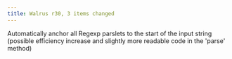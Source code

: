 ```yaml
---
title: Walrus r30, 3 items changed
---
```


Automatically anchor all Regexp parslets to the start of the input string (possible efficiency increase and slightly more readable code in the 'parse' method)
